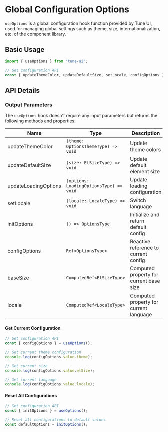 # Global Configuration Options

`useOptions` is a global configuration hook function provided by Tune UI, used for managing global settings such as theme, size, internationalization, etc. of the component library.

## Basic Usage

```js
import { useOptions } from "tune-ui";

// Get configuration API
const { updateThemeColor, updateDefaultSize, setLocale, configOptions } = useOptions();
```

## API Details

### Output Parameters

The `useOptions` hook doesn't require any input parameters but returns the following methods and properties:

| Name                | Type                                   | Description                              |
| ------------------- | -------------------------------------- | ---------------------------------------- |
| updateThemeColor    | `(theme: OptionsThemeType) => void`    | Update theme colors                      |
| updateDefaultSize   | `(size: ElSizeType) => void`           | Update default element size              |
| updateLoadingOptions| `(options: LoadingOptionsType) => void`| Update loading configuration             |
| setLocale           | `(locale: LocaleType) => void`         | Switch language                          |
| initOptions         | `() => OptionsType`                    | Initialize and return default config     |
| configOptions       | `Ref<OptionsType>`                     | Reactive reference to current config     |
| baseSize            | `ComputedRef<ElSizeType>`              | Computed property for current base size  |
| locale              | `ComputedRef<LocaleType>`              | Computed property for current language   |

#### Get Current Configuration

```js
// Get configuration API
const { configOptions } = useOptions();

// Get current theme configuration
console.log(configOptions.value.theme);

// Get current size
console.log(configOptions.value.elSize);

// Get current language
console.log(configOptions.value.locale);
```

#### Reset All Configurations

```js
// Get configuration API
const { initOptions } = useOptions();

// Reset all configurations to default values
const defaultOptions = initOptions();
```
